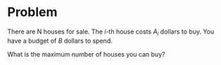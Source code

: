 # Problem

There are N houses for sale. The $i$-th house costs $A_i$ dollars to buy. You have a budget of $B$ dollars to spend.

What is the maximum number of houses you can buy?
